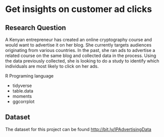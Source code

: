 # Get insights on customer ad clicks

## Research Question
A Kenyan entrepreneur has created an online cryptography course and would want to advertise it on her blog. She currently targets audiences originating from various countries. In the past, she ran ads to advertise a related course on the same blog and collected data in the process. Using the data previously collected, she is looking to do a study to identify which individuals are most likely to click on her ads.

R Programing language
- tidyverse
- table.data
- moments
- ggcorrplot

## Dataset
The dataset for this project can be found http://bit.ly/IPAdvertisingData
